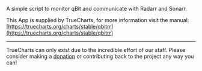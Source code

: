 A simple script to monitor qBit and communicate with Radarr and Sonarr.

This App is supplied by TrueCharts, for more information visit the manual: [https://truecharts.org/charts/stable/qbitrr](https://truecharts.org/charts/stable/qbitrr)

---

TrueCharts can only exist due to the incredible effort of our staff.
Please consider making a [donation](https://truecharts.org/sponsor) or contributing back to the project any way you can!
